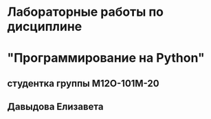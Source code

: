 # Лабораторные работы по дисциплине
# "Программирование на Python"
## студентка группы М12О-101М-20
## Давыдова Елизавета
